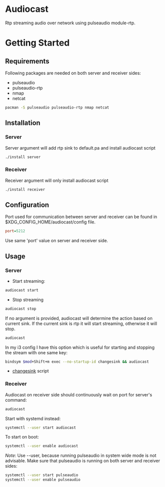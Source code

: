 # Audiocast

Rtp streaming audio over network using pulseaudio module-rtp.

# Getting Started

## Requirements

Following packages are needed on both server and receiver sides:
- pulseaudio
- pulseaudio-rtp
- nmap
- netcat

```bash
pacman -S pulseaudio pulseaudio-rtp nmap netcat
```

## Installation

### Server

Server argument will add rtp sink to default.pa and install audiocast script

```bash
./install server
```

### Receiver

Receiver argument will only install audiocast script

```bash
./install receiver
```

## Configuration

Port used for communication between server and receiver can be found in
$XDG_CONFIG_HOME/audiocast/config file.

```ini
port=5212
```

Use same 'port' value on server and receiver side.

## Usage

### Server

- Start streaming:
```bash
audiocast start
```

- Stop streaming
```bash
audiocast stop
```

If no argument is provided, audiocast will determine the action based on current
sink. If the current sink is rtp it will start streaming, otherwise it will stop.

```bash
audiocast
```

In my i3 config I have this option which is useful for starting and stopping the
stream with one same key:

```bash
bindsym $mod+Shift+m exec --no-startup-id changesink && audiocast
```
- [changesink](https://github.com/vilari-mickopf/dotfiles/blob/master/.config/i3/scripts/changesink) script


### Receiver

Audiocast on receiver side should continuously wait on port for server's command:

```bash
audiocast
```

Start with systemd instead:

```bash
systemctl --user start audiocast
```

To start on boot:

```bash
systemctl --user enable audiocast
```

_Note_: Use --user, because running pulseaudio in system wide mode is not advisable.
Make sure that pulseaudio is running on both server and receiver sides:
```bash
systemctl --user start pulseaudio
systemctl --user enable pulseaudio
```
